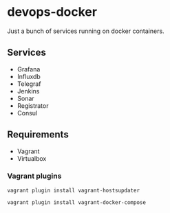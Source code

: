 # devops-docker

Just a bunch of services running on docker containers.

## Services

- Grafana
- Influxdb
- Telegraf
- Jenkins
- Sonar
- Registrator
- Consul


## Requirements 

- Vagrant
- Virtualbox

### Vagrant plugins

```
vagrant plugin install vagrant-hostsupdater
```

```
vagrant plugin install vagrant-docker-compose
```